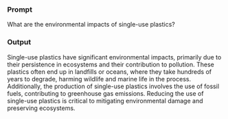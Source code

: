### **Prompt**

What are the environmental impacts of single-use plastics?

### **Output**

Single-use plastics have significant environmental impacts, primarily due to their persistence in ecosystems and their contribution to pollution. These plastics often end up in landfills or oceans, where they take hundreds of years to degrade, harming wildlife and marine life in the process. Additionally, the production of single-use plastics involves the use of fossil fuels, contributing to greenhouse gas emissions. Reducing the use of single-use plastics is critical to mitigating environmental damage and preserving ecosystems.